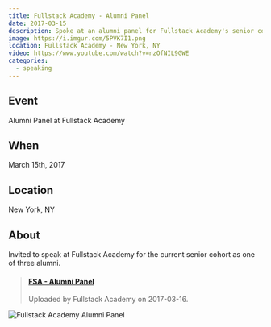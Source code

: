 ```yaml
---
title: Fullstack Academy - Alumni Panel
date: 2017-03-15
description: Spoke at an alumni panel for Fullstack Academy's senior cohort.
image: https://i.imgur.com/5PVK7I1.png
location: Fullstack Academy - New York, NY
video: https://www.youtube.com/watch?v=nzOfNIL9GWE
categories:
  - speaking
---
```


## Event

Alumni Panel at Fullstack Academy

## When

March 15th, 2017

## Location

New York, NY

## About

Invited to speak at Fullstack Academy for the current senior cohort as one of three alumni.

<blockquote class="embedly-card"><h4><a href="https://www.youtube.com/watch?v=nzOfNIL9GWE">FSA - Alumni Panel</a></h4><p>Uploaded by Fullstack Academy on 2017-03-16.</p></blockquote>
<script async src="//cdn.embedly.com/widgets/platform.js" charset="UTF-8"></script>

![Fullstack Academy Alumni Panel](https://i.imgur.com/5PVK7I1.png)
